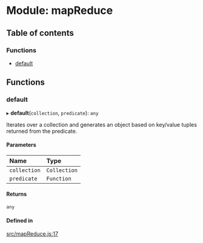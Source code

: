 # Module: mapReduce

## Table of contents

### Functions

- [default](mapReduce.md#default)

## Functions

### default

▸ **default**(`collection`, `predicate`): `any`

Iterates over a collection and generates an object based on key/value tuples returned from the predicate.

#### Parameters

| Name | Type |
| :------ | :------ |
| `collection` | `Collection` |
| `predicate` | `Function` |

#### Returns

`any`

#### Defined in

[src/mapReduce.js:17](https://github.com/Twipped/js-utils/blob/f2eceb5/src/mapReduce.js#L17)

